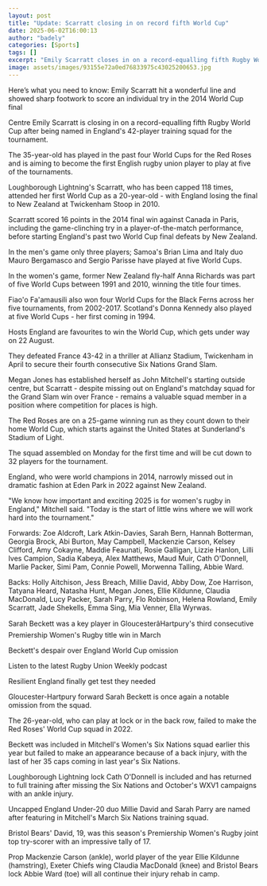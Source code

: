 ```yaml
---
layout: post
title: "Update: Scarratt closing in on record fifth World Cup"
date: 2025-06-02T16:00:13
author: "badely"
categories: [Sports]
tags: []
excerpt: "Emily Scarratt closes in on a record-equalling fifth Rugby World Cup after being named in England's training squad for the tournament."
image: assets/images/93155e72a0ed76833975c43025200653.jpg
---
```


Here’s what you need to know: Emily Scarratt hit a wonderful line and showed sharp footwork to score an individual try in the 2014 World Cup final

Centre Emily Scarratt is closing in on a record-equalling fifth Rugby World Cup after being named in England's 42-player training squad for the tournament.

The 35-year-old has played in the past four World Cups for the Red Roses and is aiming to become the first English rugby union player to play at five of the tournaments.

Loughborough Lightning's Scarratt, who has been capped 118 times, attended her first World Cup as a 20-year-old - with England losing the final to New Zealand at Twickenham Stoop in 2010.

Scarratt scored 16 points in the 2014 final win against Canada in Paris, including the game-clinching try in a player-of-the-match performance, before starting England's past two World Cup final defeats by New Zealand.

In the men's game only three players; Samoa's Brian Lima and Italy duo Mauro Bergamasco and Sergio Parisse have played at five World Cups.

In the women's game, former New Zealand fly-half Anna Richards was part of five World Cups between 1991 and 2010, winning the title four times.

Fiao'o Fa'amausili also won four World Cups for the Black Ferns across her five tournaments, from 2002-2017. Scotland's Donna Kennedy also played at five World Cups - her first coming in 1994.

Hosts England are favourites to win the World Cup, which gets under way on 22 August.

They defeated France 43-42 in a thriller at Allianz Stadium, Twickenham in April to secure their fourth consecutive Six Nations Grand Slam.

Megan Jones has established herself as John Mitchell's starting outside centre, but Scarratt - despite missing out on England's matchday squad for the Grand Slam win over France - remains a valuable squad member in a position where competition for places is high.

The Red Roses are on a 25-game winning run as they count down to their home World Cup, which starts against the United States at Sunderland's Stadium of Light.

The squad assembled on Monday for the first time and will be cut down to 32 players for the tournament.

England, who were world champions in 2014, narrowly missed out in dramatic fashion at Eden Park in 2022 against New Zealand.

"We know how important and exciting 2025 is for women's rugby in England," Mitchell said. "Today is the start of little wins where we will work hard into the tournament."

Forwards: Zoe Aldcroft, Lark Atkin-Davies, Sarah Bern, Hannah Botterman, Georgia Brock, Abi Burton, May Campbell, Mackenzie Carson, Kelsey Clifford, Amy Cokayne, Maddie Feaunati, Rosie Galligan, Lizzie Hanlon, Lilli Ives Campion, Sadia Kabeya, Alex Matthews, Maud Muir, Cath O'Donnell, Marlie Packer, Simi Pam, Connie Powell, Morwenna Talling, Abbie Ward.

Backs: Holly Aitchison, Jess Breach, Millie David, Abby Dow, Zoe Harrison, Tatyana Heard, Natasha Hunt, Megan Jones, Ellie Kildunne, Claudia MacDonald, Lucy Packer, Sarah Parry, Flo Robinson, Helena Rowland, Emily Scarratt, Jade Shekells, Emma Sing, Mia Venner, Ella Wyrwas.

Sarah Beckett was a key player in GloucesterâHartpury's third consecutive Premiership Women's Rugby title win in March

Beckett's despair over England World Cup omission

Listen to the latest Rugby Union Weekly podcast

Resilient England finally get test they needed

Gloucester-Hartpury forward Sarah Beckett is once again a notable omission from the squad.

The 26-year-old, who can play at lock or in the back row, failed to make the Red Roses' World Cup squad in 2022.

Beckett was included in Mitchell's Women's Six Nations squad earlier this year but failed to make an appearance because of a back injury, with the last of her 35 caps coming in last year's Six Nations.

Loughborough Lightning lock Cath O'Donnell is included and has returned to full training after missing the Six Nations and October's WXV1 campaigns with an ankle injury.

Uncapped England Under-20 duo Millie David and Sarah Parry are named after featuring in Mitchell's March Six Nations training squad.

Bristol Bears' David, 19, was this season's Premiership Women's Rugby joint top try-scorer with an impressive tally of 17.

Prop Mackenzie Carson (ankle), world player of the year Ellie Kildunne (hamstring), Exeter Chiefs wing Claudia MacDonald (knee) and Bristol Bears lock Abbie Ward (toe) will all continue their injury rehab in camp.

